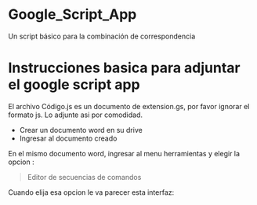 # Google_Script_App
Un script básico para la combinación de correspondencia

# Instrucciones basica para adjuntar el google script app

El archivo Código.js es un documento de extension.gs, por favor ignorar el formato js.
Lo adjunte asi por comodidad.

- Crear un documento word en su drive
- Ingresar al documento creado

En el mismo documento word, ingresar al menu herramientas y elegir la opcion :

> Editor de secuencias de comandos

Cuando elija esa opcion le va parecer esta interfaz:



